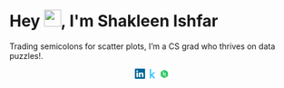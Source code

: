 # Hey <img src="https://raw.githubusercontent.com/MartinHeinz/MartinHeinz/master/wave.gif" width="30px" height="30px" />, I'm Shakleen Ishfar

Trading semicolons for scatter plots, I’m a CS grad who thrives on data puzzles!.

<center>
<a href='https://www.linkedin.com/in/shakleen-ishfar/'><img alt="linkedin" src="assets/linkedin.svg" height='18px'/></a> 
<a href='https://www.kaggle.com/ishfar'><img alt="kaggle" src="assets/kaggle.svg" height='18px'/></a>
<a href='https://www.hackerrank.com/profile/shakleenishfar'><img alt="kaggle" src="assets/hackerrank.svg" height='18px'/></a>
</center>

